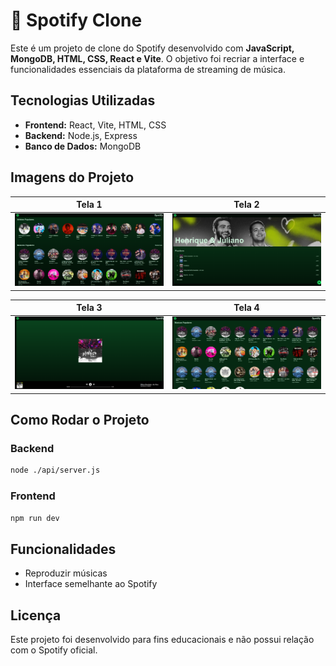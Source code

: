 # 🎵 Spotify Clone

Este é um projeto de clone do Spotify desenvolvido com **JavaScript, MongoDB, HTML, CSS, React e Vite**. O objetivo foi recriar a interface e funcionalidades essenciais da plataforma de streaming de música.

## Tecnologias Utilizadas

- **Frontend:** React, Vite, HTML, CSS
- **Backend:** Node.js, Express
- **Banco de Dados:** MongoDB

## Imagens do Projeto

| Tela 1 | Tela 2 |
|--------|--------|
| ![Tela 1](./imagens/foto1.png) | ![Tela 2](./imagens/foto2.png) |

| Tela 3 | Tela 4 |
|--------|--------|
| ![Tela 3](./imagens/foto3.png) | ![Tela 4](./imagens/foto4.png) |

## Como Rodar o Projeto

### Backend
```sh
node ./api/server.js
```

### Frontend
```sh
npm run dev
```

## Funcionalidades

- Reproduzir músicas
- Interface semelhante ao Spotify

## Licença

Este projeto foi desenvolvido para fins educacionais e não possui relação com o Spotify oficial.
